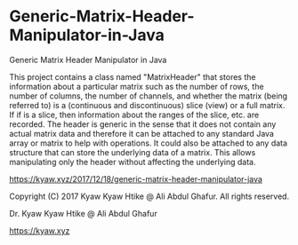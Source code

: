 # Generic-Matrix-Header-Manipulator-in-Java
Generic Matrix Header Manipulator in Java

This project contains a class named "MatrixHeader" that stores the information about a particular matrix such as the number of rows, the number of columns, the number of channels, and whether the matrix (being referred to) is a (continuous and discontinuous) slice (view) or a full matrix. If if is a slice, then information about the ranges of the slice, etc. are recorded. The header is generic in the sense that it does not contain any actual matrix data and therefore it can be attached to any standard Java array or matrix to help with operations. It could also be attached to any data structure that can store the underlying data of a matrix. This allows manipulating only the header without affecting the underlying data.

https://kyaw.xyz/2017/12/18/generic-matrix-header-manipulator-java

Copyright (C) 2017 Kyaw Kyaw Htike @ Ali Abdul Ghafur. All rights reserved.



Dr. Kyaw Kyaw Htike @ Ali Abdul Ghafur



https://kyaw.xyz
